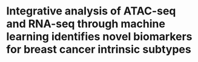 # Integrative analysis of ATAC-seq and RNA-seq through machine learning identifies novel biomarkers for breast cancer intrinsic subtypes
